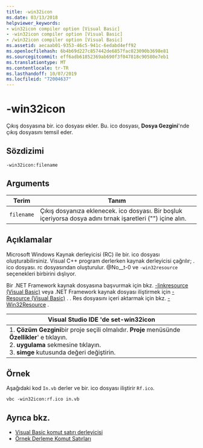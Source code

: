 ```yaml
---
title: -win32icon
ms.date: 03/13/2018
helpviewer_keywords:
- win32icon compiler option [Visual Basic]
- -win32icon compiler option [Visual Basic]
- /win32icon compiler option [Visual Basic]
ms.assetid: aecaab01-9353-46c5-941c-6edabd4eff92
ms.openlocfilehash: 6b4b69d227c857442de6857fac023090b3698e81
ms.sourcegitcommit: eff6adb61852369ab690f3f047818c90580e7eb1
ms.translationtype: MT
ms.contentlocale: tr-TR
ms.lasthandoff: 10/07/2019
ms.locfileid: "72004637"
---
```

# <a name="-win32icon"></a>-win32icon
Çıkış dosyasına bir. ico dosyası ekler. Bu. ico dosyası, **Dosya Gezgini**'nde çıkış dosyasını temsil eder.  
  
## <a name="syntax"></a>Sözdizimi  
  
```console  
-win32icon:filename  
```  
  
## <a name="arguments"></a>Arguments  
  
|Terim|Tanım|  
|---|---|  
|`filename`|Çıkış dosyanıza eklenecek. ico dosyası. Bir boşluk içeriyorsa dosya adını tırnak işaretleri ("") içine alın.|  
  
## <a name="remarks"></a>Açıklamalar  
 Microsoft Windows Kaynak derleyicisi (RC) ile bir. ico dosyası oluşturabilirsiniz. Visual C++ program derlerken kaynak derleyicisi çağrılır; . ico dosyası. rc dosyasından oluşturulur. @No__t-0 ve `-win32resource` seçenekleri birbirini dışlıyor.  
  
 Bir .NET Framework kaynak dosyasına başvurmak için bkz. [-linkresource (Visual Basic)](../../../visual-basic/reference/command-line-compiler/linkresource.md) veya .NET Framework kaynak dosyası iliştirmek için [-Resource (Visual Basic)](../../../visual-basic/reference/command-line-compiler/resource.md) . . Res dosyasını içeri aktarmak için bkz. [-Win32Resource](../../../visual-basic/reference/command-line-compiler/win32resource.md) .  
  
|Visual Studio IDE 'de set-win32icon|  
|---|  
|1. **Çözüm Gezgini**bir proje seçili olmalıdır. **Proje** menüsünde **Özellikler**' e tıklayın. <br />2. **uygulama** sekmesine tıklayın.<br />3. **simge** kutusunda değeri değiştirin.|  
  
## <a name="example"></a>Örnek  
 Aşağıdaki kod `In.vb` derler ve bir. ico dosyası iliştirir `Rf.ico`.  
  
```console
vbc -win32icon:rf.ico in.vb  
```  
  
## <a name="see-also"></a>Ayrıca bkz.

- [Visual Basic komut satırı derleyicisi](../../../visual-basic/reference/command-line-compiler/index.md)
- [Örnek Derleme Komut Satırları](../../../visual-basic/reference/command-line-compiler/sample-compilation-command-lines.md)
